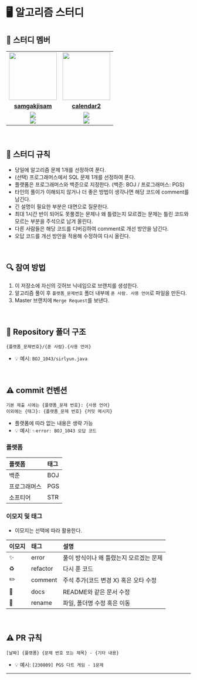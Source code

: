 # 🖥 알고리즘 스터디

## 🤖 스터디 멤버

<table>
  <tr>
    <td align="center">
      <a href="https://github.com/samgakjisam">
        <img src="https://avatars.githubusercontent.com/samgakjisam" width="130px;" alt="">
      </a>
    </td>
    <td align="center">
      <a href="https://github.com/calendar2">
        <img src="https://avatars.githubusercontent.com/calendar2" width="130px;" alt="">
      </a>
    </td>
  </tr>
  <tr>
    <td align="center">
      <a href="https://github.com/samgakjisam">
        <b>samgakjisam</b>
      </a>
    </td>
    <td align="center">
      <a href="https://github.com/calendar2">
        <b>calendar2</b>
      </a>
    </td>
  </tr>
  <tr> 
    <td align="center">
      <img src="https://img.shields.io/badge/Python-3776AB?style=for-the-badge&logo=python&logoColor=white"><br/>
      <img src="https://img.shields.io/badge/C++-007396?style=for-the-badge&logo=c++&logoColor=white">
    </td>
    <td align="center">
      <img src="https://img.shields.io/badge/Java-007396?style=for-the-badge&logo=java&logoColor=white"><br/>
      <img src="https://img.shields.io/badge/Python-3776AB?style=for-the-badge&logo=python&logoColor=white">
    </td>
  </tr>
</table>

<br/>

## 📌 스터디 규칙

- 당일에 알고리즘 문제 1개를 선정하여 푼다.
- (선택) 프로그래머스에서 SQL 문제 1개를 선정하여 푼다.
- 플랫폼은 프로그래머스와 백준으로 지정한다. (백준: BOJ / 프로그래머스: PGS)
- 타인의 풀이가 이해되지 않거나 더 좋은 방법이 생각나면 해당 코드에 comment를 남긴다.
- 긴 설명이 필요한 부분은 대면으로 질문한다.
- 최대 1시간 반이 되어도 못풀겠는 문제나 왜 틀렸는지 모르겠는 문제는 틀린 코드와 모르는 부분을 주석으로 남겨 올린다.
- 다른 사람들은 해당 코드를 디버깅하여 comment로 개선 방안을 남긴다.
- 오답 코드를 개선 방안을 적용해 수정하여 다시 올린다.

<br/>

## 🔍 참여 방법

1. 이 저장소에 자신의 깃허브 닉네임으로 브랜치를 생성한다.
2. 알고리즘 풀이 후 `플랫폼_문제번호` 폴더 내부에 `푼 사람. 사용 언어`로 파일을 만든다.
3. Master 브랜치에 `Merge Request`를 보낸다.

<br/>

## 📁 Repository 폴더 구조

```
{플랫폼_문제번호}/{푼 사람}.{사용 언어}
```

- 💡 예시: `BOJ_1043/sirlyun.java`

<br/>

## ⚠️ commit 컨벤션

```
기본 제출 시에는 {플랫폼_문제 번호}: {사용 언어}
이외에는 {태그}: {플랫폼_문제 번호} {커밋 메시지}
```

- 플랫폼에 따라 없는 내용은 생략 가능
- 💡 예시: `✨error: BOJ_1043 오답 코드`

### 플랫폼

| 플랫폼       | 태그 |
| :----------- | :--- |
| 백준         | BOJ  |
| 프로그래머스 | PGS  |
| 소프티어     | STR  |

### 이모지 및 태그

- 이모지는 선택에 따라 활용한다.

| 이모지 | 태그     | 설명                                    |
| :----- | :------- | :-------------------------------------- |
| ✨     | error    | 풀이 방식이나 왜 틀렸는지 모르겠는 문제 |
| ♻️     | refactor | 다시 푼 코드                            |
| ✏️     | comment  | 주석 추가(코드 변경 X) 혹은 오타 수정   |
| 📝     | docs     | README와 같은 문서 수정                 |
| 🚚     | rename   | 파일, 폴더명 수정 혹은 이동             |

<br/>

## ⚠️ PR 규칙

```
[날짜] {플랫폼} {문제 번호 또는 제목} - {기타 내용}
```

- 💡 예시: `[230809] PGS 다트 게임 - 1문제`

---

<br/>
